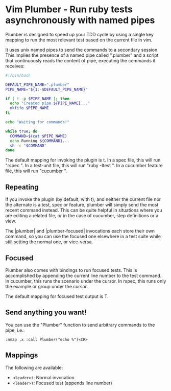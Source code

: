 # Vim Plumber - Run ruby tests asynchronously with named pipes

Plumber is designed to speed up your TDD cycle by using a single key
mapping to run the most relevant test based on the current file in vim.

It uses unix named pipes to send the commands to a secondary session. This 
implies the presence of a named pipe called ".plumber" and a script that 
continuously reads the content of pipe, executing the commands it receives:

```bash
#!/bin/bash

DEFAULT_PIPE_NAME=".plumber"
PIPE_NAME="${1:-$DEFAULT_PIPE_NAME}"

if [ ! -p $PIPE_NAME ]; then
  echo "Created pipe ${PIPE_NAME}..."
  mkfifo $PIPE_NAME
fi

echo "Waiting for commands!"

while true; do
  COMMAND=$(cat $PIPE_NAME)
  echo Running ${COMMAND}...
  sh -c "$COMMAND"
done
```

The default mapping for invoking the plugin is <leader>t. In a spec
file, this will run "rspec <filename>". In a test-unit file, this will
run "ruby -Itest <filename>". In a cucumber feature file, this will run
"cucumber <filename>".

## Repeating

If you invoke the plugin (by default, with <leader>t), and neither the
current file nor the alternate is a test, spec or feature, plumber will
simply send the most recent command instead. This can be quite helpful
in situations where you are editing a related file, or in the case of
cucumber, step definitions or a view.

The |plumber| and |plumber-focused| invocations each store their own
command, so you can use the focused one elsewhere in a test suite while
still setting the normal one, or vice-versa.

## Focused

Plumber also comes with bindings to run focused tests. This is
accomplished by appending the current line number to the test command.
In cucumber, this runs the scenario under the cursor. In rspec, this
runs only the example or group under the cursor.

The default mapping for focused test output is <leader>T.

## Send anything you want!

You can use the "Plumber" function to send arbitrary commands to
the pipe, i.e.:

```vim
:nmap ,x :call Plumber("echo %")<CR>
```

## Mappings

The following are available:

* `<leader>t`: Normal invocation
* `<leader>T`: Focused test (appends line number)
